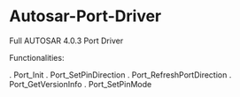 # Autosar-Port-Driver
Full AUTOSAR 4.0.3 Port Driver

Functionalities: 

. Port_Init
. Port_SetPinDirection
. Port_RefreshPortDirection
. Port_GetVersionInfo
. Port_SetPinMode
